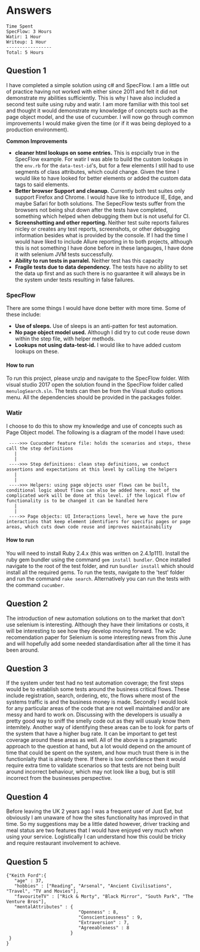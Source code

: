 # Answers
```
Time Spent
SpecFlow: 3 Hours 
Watir: 1 Hour
Writeup: 1 Hour
-----------------
Total: 5 Hours
```
## Question 1
I have completed a simple solution using c# and SpecFlow. I am a little out of practice having not worked with either since 2011 and felt it did not demonstrate my abilities sufficiently. This is why I have also included a second test suite using ruby and watir.  I am more familiar with this tool set and thought it would demonstrate my knowledge of concepts such as the page object model, and the use of cucumber. I will now go through common improvements I would make given the time (or if it was being deployed to a production environment).

__Common Improvements__

* **cleaner html lookups on some entries.** 
This is espcially true in the SpecFlow example. For watir I was able to build the custom lookups in the `env.rb` for the `data-test-id`'s, but for a few elements I still had to use segments of class attributes, which could change. Given the time I would like to have looked for better elements or added the custom data tags to said elements.  
* **Better browser Support and cleanup.**
Currently both test suites only support Firefox and Chrome. I would have like to introduce IE, Edge, and maybe Safari for both solutions. The SepecFlow tests suffer from the browsers not being shut down after the tests have completed, something which helped when debugging them but is not useful for CI. 
* **Screenshotting and other reporting.**
Neither test suite reports failures nicley or creates any test reports, screenshots, or other debugging information besides what is provided by the console. If I had the time I would have liked to include Allure reporting in to both projects, although this is not something I have done before in these langauges, I have done it with selenium JVM tests successfully. 
* **Ability to run tests in parralel.**
Neither test has this capacity
* **Fragile tests due to data dependency.**
The tests have no ability to set the data up first and as such there is no guarantee it will always be in the system under tests resulting in false failures. 

### SpecFlow

There are some things I would have done better with more time. Some of these include:
* **Use of sleeps.**
Use of sleeps is an anti-patten for test automation.
* **No page object model used.**
Although I did try to cut code reuse down within the step file, with helper methods. 
* **Lookups not using data-test-id.**
I would like to have added custom lookups on these. 

#### How to run
To run this project, please unzip and navigate to the SpecFlow folder. With visual studio 2017 open the solution found in the SpecFlow folder called `menulogSearch.sln`. The tests can then be from the Visual studio options menu. All the dependencies should be provided in the packages folder. 



### Watir 

I choose to do this to show my knowledge and use of concepts such as Page Object model. The following is a diagram of the model I have used:
```
 ---->>> Cucucmber feature file: holds the scenarios and steps, these call the step definitions
   |
   |
 ---->>> Step definitions: clean step definitions, we conduct assertions and expectations at this level by calling the helpers
   |
   |
 ---->>> Helpers: using page objects user flows can be built, conditional logic about flows can also be added here. most of the complicated work will be done at this level. if the logical flow of functionality is to be changed it can be handled here
   |
   |
 ---->> Page objects: UI Interactions level, here we have the pure interactions that keep element identifiers for specific pages or page areas, which cuts down code reuse and improves maintainability
 ```
#### How to run
You will need to install Ruby 2.4.x (this was written on 2.4.1p111).
Install the ruby gem bundler using the command `gem install bundler`.
Once installed navigate to the root of the test folder, and run `bundler install` which should install all the required gems.
To run the tests, navigate to the 'test' folder and run the command `rake search`. Alternatively you can run the tests with the command `cucumber`.
 
## Question 2 
The introduction of new automation solutions on to the market that don't use selenium is interesting. Although they have their limitations or costs, it will be interesting to see how they develop moving forward. The w3c recomendation paper for Selenium is some interesting news from this June and will hopefully add some needed standardisation after all the time it has been around.  

## Question 3 
If the system under test had no test automation coverage; the first steps would be to establish some tests around the business critical flows. These include registration, search, ordering, etc, the flows where most of the systems traffic is and the business money is made. Secondly I would look for any particular areas of the code that are not well maintained and/or are messy and hard to work on. Discussing with the developers is usually a pretty good way to sniff the smelly code out as they will usualy know them intemitely. Another way of identifying these areas can be to look for parts of the system that have a higher bug rate. It can be important to get test coverage around these areas as well. 
All of the above is a pragamatic approach to the question at hand, but a lot would depend on the amount of time that could be spent on the system, and how much trust there is in the functionlaity that is already there. If there is low confidence then it would require extra time to validate scenarios so that tests are not being built around incorrect behaviour, which may not look like a bug, but is still incorrect from the businesses perspective.

## Question 4 
Before leaving the UK 2 years ago I was a frequent user of Just Eat, but obviously I am unaware of how the sites functionality has improved in that time. So my suggestions may be a little dated however, driver tracking and meal status are two features that I would have enjoyed very much when using your service. Logistically I can understand how this could be tricky and require restaurant involvement to achieve.  

## Question 5 
```
{"Keith Ford":{ 
   "age" : 37, 
   "hobbies" : ["Reading", "Arsenal", "Ancient Civilisations", "Travel", "TV and Movies"],
   "favouriteTV" : ["Rick & Morty", "Black Mirror", "South Park", "The Venture Bros"],
   "mentalAttributes" : {
                           "Openness" : 8, 
                           "Conscientiousness" : 9, 
                           "Extraversion" : 7, 
                           "Agreeableness" : 8
                        }
 }
}
```
